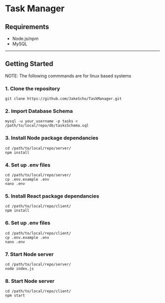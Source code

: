 # Task Manager

## Requirements

- Node.js/npm
- MySQL

---

## Getting Started

NOTE: The following commmands are for linux based systems

### 1. Clone the repository

```
git clone https://github.com/JakeScho/TaskManager.git
```

### 2. Import Database Schema
```
mysql -u your_username -p tasks < /path/to/local/repo/db/tasksSchema.sql
```

### 3. Install Node package dependancies
```
cd /path/to/local/repo/server/
npm install
```

### 4. Set up .env files
```
cd /path/to/local/repo/server/
cp .env.example .env
nano .env
```

### 5. Install React package dependancies
```
cd /path/to/local/repo/client/
npm install
```

### 6. Set up .env files
```
cd /path/to/local/repo/client/
cp .env.example .env
nano .env
```

### 7. Start Node server
```
cd /path/to/local/repo/server/
node index.js
```

### 8. Start Node server
```
cd /path/to/local/repo/client/
npm start
```



